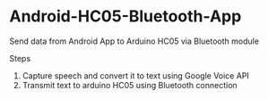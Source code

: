 # Android-HC05-Bluetooth-App
Send data from Android App to Arduino HC05 via Bluetooth module

Steps
1. Capture speech and convert it to text using Google Voice API
2. Transmit text to arduino HC05 using Bluetooth connection
